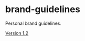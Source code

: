 # brand-guidelines
Personal brand guidelines.

[Version 1.2](https://github.com/SaysKez/brand-guidelines/blob/master/brandguidelines-v1.2.pdf)